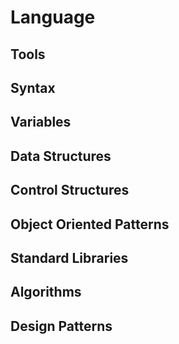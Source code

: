 # Language


## Tools
## Syntax
## Variables
## Data Structures
## Control Structures
## Object Oriented Patterns
## Standard Libraries
## Algorithms
## Design Patterns


